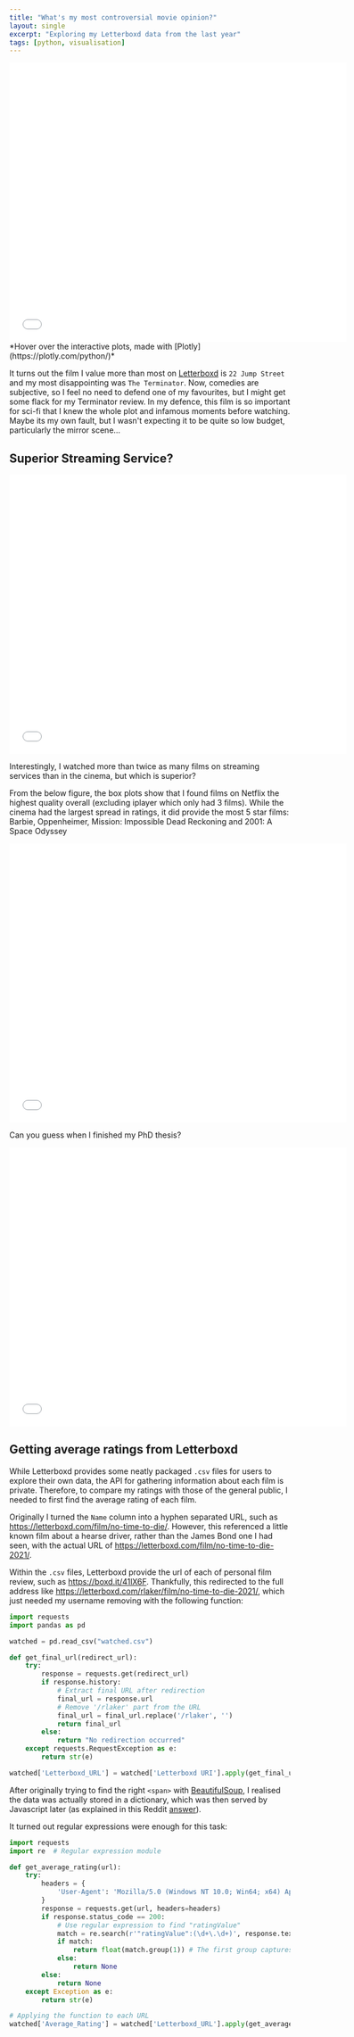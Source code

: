 ```yaml
---
title: "What's my most controversial movie opinion?"
layout: single
excerpt: "Exploring my Letterboxd data from the last year"
tags: [python, visualisation]
---
```



<iframe src="/files/letterboxd/diff_ratings.html" width="120%" height="500px" style="border:none;"></iframe>
*Hover over the interactive plots, made with [Plotly](https://plotly.com/python/)*


It turns out the film I value more than most on [Letterboxd](https://letterboxd.com/) is `22 Jump Street` and my most disappointing was `The Terminator`. Now, comedies are subjective, so I feel no need to defend one of my favourites, but I might get some flack for my Terminator review. In my defence, this film is so important for sci-fi that I knew the whole plot and infamous moments before watching. Maybe its my own fault, but I wasn't expecting it to be quite so low budget, particularly the mirror scene...


## Superior Streaming Service?

<iframe src="/files/letterboxd/watch_type.html" width="120%" height="500px" style="border:none;"></iframe>

Interestingly, I watched more than twice as many films on streaming services than in the cinema, but which is superior?

From the below figure, the box plots show that I found films on Netflix the highest quality overall (excluding iplayer which only had 3 films). While the cinema had the largest spread in ratings, it did provide the most 5 star films: Barbie, Oppenheimer, Mission: Impossible Dead Reckoning and 2001: A Space Odyssey

<iframe src="/files/letterboxd/which_service.html" width="120%" height="500px" style="border:none;"></iframe>

Can you guess when I finished my PhD thesis?

<iframe src="/files/letterboxd/type_over_time.html" width="120%" height="500px" style="border:none;"></iframe>

## Getting average ratings from Letterboxd

While Letterboxd provides some neatly packaged `.csv` files for users to explore their own data, the API for gathering information about each film is private. Therefore, to compare my ratings with those of the general public, I needed to first find the average rating of each film. 

Originally I turned the `Name` column into a hyphen separated URL, such as <https://letterboxd.com/film/no-time-to-die/>. However, this referenced a little known film about a hearse driver, rather than the James Bond one I had seen, with the actual URL of <https://letterboxd.com/film/no-time-to-die-2021/>.

Within the `.csv` files, Letterboxd provide the url of each of personal film review, such as <https://boxd.it/41lX6F>. Thankfully, this redirected to the full address like <https://letterboxd.com/rlaker/film/no-time-to-die-2021/>, which just needed my username removing with the following function:

```python
import requests
import pandas as pd

watched = pd.read_csv("watched.csv")

def get_final_url(redirect_url):
    try:
        response = requests.get(redirect_url)
        if response.history:
            # Extract final URL after redirection
            final_url = response.url
            # Remove '/rlaker' part from the URL
            final_url = final_url.replace('/rlaker', '')
            return final_url
        else:
            return "No redirection occurred"
    except requests.RequestException as e:
        return str(e)

watched['Letterboxd_URL'] = watched['Letterboxd URI'].apply(get_final_url)
```

After originally trying to find the right `<span>` with [BeautifulSoup](https://beautiful-soup-4.readthedocs.io/en/latest/), I realised the data was actually stored in a dictionary, which was then served by Javascript later (as explained in this Reddit [answer](https://www.reddit.com/r/learnpython/comments/howbg1/scraping_data_from_letterboxd_using_beautifulsoup/)). 

It turned out regular expressions were enough for this task:

```python
import requests
import re  # Regular expression module

def get_average_rating(url):
    try:
        headers = {
            'User-Agent': 'Mozilla/5.0 (Windows NT 10.0; Win64; x64) AppleWebKit/537.36 (KHTML, like Gecko) Chrome/58.0.3029.110 Safari/537.3'
        }
        response = requests.get(url, headers=headers)
        if response.status_code == 200:
            # Use regular expression to find "ratingValue"
            match = re.search(r'"ratingValue":(\d+\.\d+)', response.text)
            if match:
                return float(match.group(1)) # The first group captures the rating value
            else:
                return None
        else:
            return None
    except Exception as e:
        return str(e)

# Applying the function to each URL
watched['Average_Rating'] = watched['Letterboxd_URL'].apply(get_average_rating)
```
